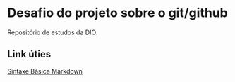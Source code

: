 # Desafio do projeto sobre o git/github
Repositório de estudos da DIO.

## Link úties

[Sintaxe Básica Markdown](https://www.markdownguide.org/basic-syntax/)
